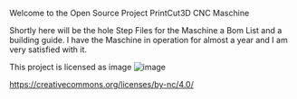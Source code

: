 Welcome to the Open Source Project PrintCut3D CNC Maschine

Shortly here will be the hole Step Files for the Maschine a Bom List and a building guide. I have the Maschine in operation for almost a year and I am very satisfied with it. 

This project is licensed as image
![image](https://github.com/flybasti/PrintCut3D-CNC-Fr-se/assets/99893520/7a0d3cca-0b39-4d3c-9407-bddf9b343ce8)

https://creativecommons.org/licenses/by-nc/4.0/
